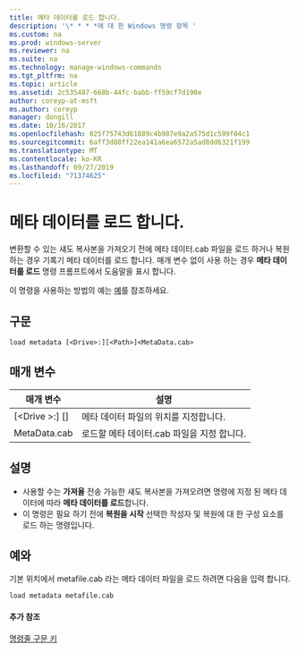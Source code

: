 ```yaml
---
title: 메타 데이터를 로드 합니다.
description: '\* * * *에 대 한 Windows 명령 항목 '
ms.custom: na
ms.prod: windows-server
ms.reviewer: na
ms.suite: na
ms.technology: manage-windows-commands
ms.tgt_pltfrm: na
ms.topic: article
ms.assetid: 2c535487-668b-44fc-babb-ff59cf7d190e
author: coreyp-at-msft
ms.author: coreyp
manager: dongill
ms.date: 10/16/2017
ms.openlocfilehash: 025f75743d61889c4b987e9a2a575d1c599f04c1
ms.sourcegitcommit: 6aff3d88ff22ea141a6ea6572a5ad8dd6321f199
ms.translationtype: MT
ms.contentlocale: ko-KR
ms.lasthandoff: 09/27/2019
ms.locfileid: "71374625"
---
```

# <a name="load-metadata"></a>메타 데이터를 로드 합니다.



변환할 수 있는 섀도 복사본을 가져오기 전에 메타 데이터.cab 파일을 로드 하거나 복원 하는 경우 기록기 메타 데이터를 로드 합니다. 매개 변수 없이 사용 하는 경우 **메타 데이터를 로드** 명령 프롬프트에서 도움말을 표시 합니다.

이 명령을 사용하는 방법의 예는 [예](#BKMK_examples)를 참조하세요.

## <a name="syntax"></a>구문

```
load metadata [<Drive>:][<Path>]<MetaData.cab>
```

## <a name="parameters"></a>매개 변수

|매개 변수|설명|
|---------|-----------|
|[\<Drive >:] [<Path>]|메타 데이터 파일의 위치를 지정합니다.|
|MetaData.cab|로드할 메타 데이터.cab 파일을 지정 합니다.|

## <a name="remarks"></a>설명

-   사용할 수는 **가져올** 전송 가능한 섀도 복사본을 가져오려면 명령에 지정 된 메타 데이터에 따라 **메타 데이터를 로드**합니다.
-   이 명령은 필요 하기 전에 **복원을 시작** 선택한 작성자 및 복원에 대 한 구성 요소를 로드 하는 명령입니다.

## <a name="BKMK_examples"></a>예와

기본 위치에서 metafile.cab 라는 메타 데이터 파일을 로드 하려면 다음을 입력 합니다.
```
load metadata metafile.cab
```

#### <a name="additional-references"></a>추가 참조

[명령줄 구문 키](command-line-syntax-key.md)